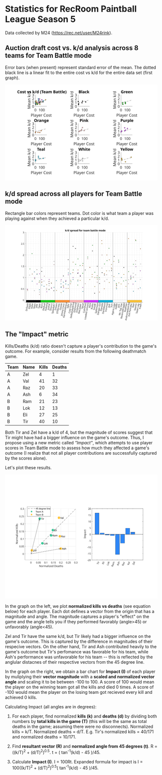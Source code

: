 # Statistics for RecRoom Paintball League Season 5

Data collected by M24 (https://rec.net/user/M24rink).

## Auction draft cost vs. k/d analysis across 8 teams for Team Battle mode 

Error bars (when present) represent standard error of the mean. The dotted black line is a linear fit to the entire cost vs k/d for the entire data set (first graph).

![Cost vs k/d](https://github.com/DebrajGhose/RecRoomPaintball/blob/master/Season%205/CostvsKD.svg)


## k/d spread across all players for Team Battle mode

Rectangle bar colors represent teams. Dot color is what team a player was playing against when they achieved a particular k/d.

![k/ds for each player](https://github.com/DebrajGhose/RecRoomPaintball/blob/master/Season%205/KDspread.svg)

## The "Impact" metric

Kills/Deaths (k/d) ratio doesn't capture a player's contribution to the game's outcome. For example, consider results from the following deathmatch game.

| Team | Name | Kills | Deaths |
|------|------|-------|--------|
| A    | Zel  | 4     | 1      |
| A    | Val  | 41    | 32     |
| A    | Raz  | 20    | 33     |
| A    | Ash  | 6     | 34     |
| B    | Ram  | 21    | 23     |
| B    | Lok  | 12    | 13     |
| B    | Eli  | 27    | 25     |
| B    | Tir  | 40    | 10     |

Both Tir and Zel have a k/d of 4, but the magnitude of scores suggest that Tir might have had a bigger influence on the game's outcome. Thus, I propose using a new metric called *"Impact"*, which attempts to use player scores in Team Battle mode to assess how much they affected a game's outcome (I realize that not all player contributions are successfully captured by the scores alone).

Let's plot these results.

![Impact metric](https://github.com/DebrajGhose/RecRoomPaintball/blob/master/Metrics/Metric.svg)

In the graph on the left, we plot **normalized kills vs deaths** (see equation below) for each player. Each dot defines a vector from the origin that has a magnitude and angle. The magnitude captures a player's "effect" on the game and the angle tells you if they performed favorably (angle>45) or unfavorably (angle<45).

Zel and Tir have the same k/d, but Tir likely had a bigger influence on the game's outcome. This is captured by the difference in magnitudes of their respecive vectors. On the other hand, Tir and Ash contributed heavily to the game's outcome but Tir's perfomance was favorable for his team, while Ash's performance was unfavorable for his team -- this is reflected by the anglular distacnes of their respective vectors from the 45 degree line.

In the graph on the right, we obtain a bar chart for **Impact (I)** of each player by muliplying their **vector magnitude** with a **scaled and normalized vector angle** and scaling it to be between -100 to 100. A score of 100 would mean the player on the winning team got all the kills and died 0 times. A score of -100 would mean the player on the losing team got recieved every kill and achieved 0 kills.

Calculating Impact (all angles are in degrees):

1. For each player, find normalized **kills (k)** and **deaths (d)** by dividing both numbers by **total kills in the game (T)** (this will be the same as total deaths in the game; assuming there were no disconnects). Normalized kills = k/T. Normalized deaths = d/T. E.g. Tir's normalized kills = 40/171 and normalized deaths = 10/171.

2. Find **resultant vector (R)** and **normalized angle from 45 degrees (t)**. R =  ((k/T)<sup>2</sup> + (d/T)<sup>2</sup>)<sup>0.5</sup>. t = ( tan<sup>-1</sup>(k/d) - 45 )/45.

3. Calculate **Impact (I)**. I = 100Rt.  Expanded formula for impact is I = 100((k/T)<sup>2</sup> + (d/T)<sup>2</sup>)<sup>0.5</sup>( tan<sup>-1</sup>(k/d) - 45 )/45.
